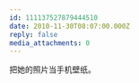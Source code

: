 ```yaml
---
id: 111137527879444510
date: 2010-11-30T08:07:00.000Z
reply: false
media_attachments: 0
---
```


把她的照片当手机壁纸。 ​​​​

